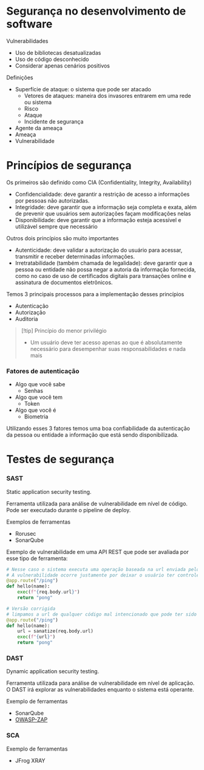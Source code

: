 # Segurança no desenvolvimento de software

Vulnerabilidades

- Uso de bibliotecas desatualizadas
- Uso de código desconhecido
- Considerar apenas cenários positivos

Definições

- Superfície de ataque: o sistema que pode ser atacado
	- Vetores de ataques: maneira dos invasores entrarem em uma rede ou sistema
	- Risco
	- Ataque
	- Incidente de segurança
- Agente da ameaça
- Ameaça
- Vulnerabilidade

# Princípios de segurança

Os primeiros são definido como CIA (Confidentiality, Integrity, Availability)

- Confidencialidade: deve garantir a restrição de acesso a informações por pessoas não autorizadas.
- Integridade: deve garantir que a informação seja completa e exata, além de prevenir que usuários sem autorizações façam modificações nelas
- Disponibilidade: deve garantir que a informação esteja acessível e utilizável sempre que necessário

Outros dois princípios são muito importantes

- Autenticidade: deve validar a autorização do usuário para acessar, transmitir e receber determinadas informações.
- Irretratabilidade (também chamada de legalidade): deve garantir que a pessoa ou entidade não possa negar a autoria da informação fornecida, como no caso de uso de certificados digitais para transações online e assinatura de documentos eletrônicos.

Temos 3 principais processos para a implementação desses princípios

- Autenticação
- Autorização
- Auditoria

> [!tip] Princípio do menor privilégio
> - Um usuário deve ter acesso apenas ao que é absolutamente necessário para desempenhar suas responsabilidades e nada mais
### Fatores de autenticação

- Algo que você sabe
	- Senhas
- Algo que você tem
	- Token
- Algo que você é
	- Biometria

Utilizando esses 3 fatores temos uma boa confiabilidade da autenticação da pessoa ou entidade a informação que está sendo disponibilizada.



# Testes de segurança

### SAST

Static application security testing.

Ferramenta utilizada para análise de vulnerabilidade em nível de código. Pode ser executado durante o pipeline de deploy.

Exemplos de ferramentas

- Rorusec
- SonarQube

Exemplo de vulnerabilidade em uma API REST que pode ser avaliada por esse tipo de ferramenta:

```python
# Nesse caso o sistema executa uma operação baseada na url enviada pelo usuário
# A vulnerabilidade ocorre justamente por deixar o usuário ter controle sobre a operação
@app.route("/ping")
def hello(name):
	exec(f"{req.body.url}")
    return "pong"

# Versão corrigida
# limpamos a url de qualquer código mal intencionado que pode ter sido colocado na url
@app.route("/ping")
def hello(name):
	url = sanatize(req.body.url) 
	exec(f"{url}")
    return "pong"
```

### DAST

Dynamic application security testing.

Ferramenta utilizada para análise de vulnerabilidade em nível de aplicação. O DAST irá explorar as vulnerabilidades enquanto o sistema está operante.

Exemplo de ferramentas

- SonarQube
- [OWASP-ZAP](https://www.zaproxy.org/getting-started/)

### SCA

Exemplo de ferramentas

- JFrog XRAY



